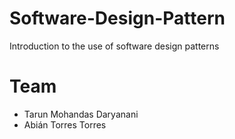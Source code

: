 # Software-Design-Pattern
Introduction to the use of software design patterns
# Team
- Tarun Mohandas Daryanani
- Abián Torres Torres
